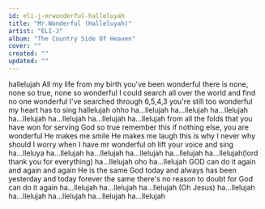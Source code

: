 ```yaml
---
id: eli-j-mrwonderful-halleluyah
title: "Mr.Wonderful (Halleluyah)"
artist: "ELI-J"
album: "The Country Side Of Heaven"
cover: ""
created: ""
updated: ""
---
```


hallelujah
All my life
from my birth
you've been wonderful
there is none, none so true, none so wonderful
I could search all over the world
and find no one wonderful
I've searched through 6,5,4,3
you're still too wonderful
my heart has to sing
hallelujah ohho
ha...llelujah
ha...llelujah
ha...llelujah
ha...llelujah
ha...llelujah
ha...llelujah
ha...llelujah
from all the folds that you have won
for serving God so true
remember this
if nothing else, you are wonderful
He makes me smile
He makes me laugh
this is why I never
why should I worry
when I have mr wonderful
oh lift your voice and sing
ha...lleluya
ha...llelujah
ha...llelujah
ha...llelujah
ha...llelujah
ha...llelujah(lord thank you for everything)
ha...llelujah
oho
ha...llelujah
GOD can do it again and again
and again
He is the same God today
and always has been
yesterday and today
forever the same
there's no reason to doubt
for God can do it again
ha...llelujah
ha...llelujah
ha...llelujah (Oh Jesus)
ha...llelujah
ha...llelujah
ha...llelujah
ha...llelujah
ha...llelujah
